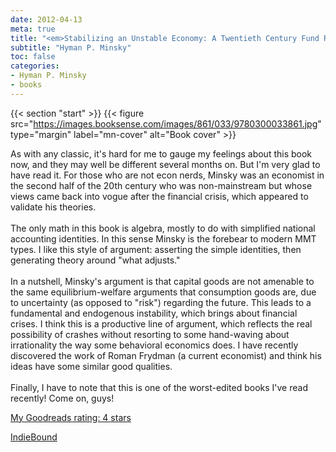 ```yaml
---
date: 2012-04-13
meta: true
title: "<em>Stabilizing an Unstable Economy: A Twentieth Century Fund Report</em>"
subtitle: "Hyman P. Minsky"
toc: false
categories:
- Hyman P. Minsky
- books
---
```


{{< section "start" >}}
{{< figure src="https://images.booksense.com/images/861/033/9780300033861.jpg" type="margin" label="mn-cover" alt="Book cover" >}}

As with any classic, it's hard for me to gauge my feelings about this book now, and they may well be different several months on. But I'm very glad to have read it. For those who are not econ nerds, Minsky was an economist in the second half of the 20th century who was non-mainstream but whose views came back into vogue after the financial crisis, which appeared to validate his theories.<br /><br />The only math in this book is algebra, mostly to do with simplified national accounting identities. In this sense Minsky is the forebear to modern MMT types. I like this style of argument: asserting the simple identities, then generating theory around "what adjusts." <br /><br />In a nutshell, Minsky's argument is that capital goods are not amenable to the same equilibrium-welfare arguments that consumption goods are, due to uncertainty (as opposed to "risk") regarding the future. This leads to a fundamental and endogenous instability, which brings about financial crises. I think this is a productive line of argument, which reflects the real possibility of crashes without resorting to some hand-waving about irrationality the way some behavioral economics does. I have recently discovered the work of Roman Frydman (a current economist) and think his ideas have some similar good qualities.<br /><br />Finally, I have to note that this is one of the worst-edited books I've read recently! Come on, guys!

[My Goodreads rating: 4 stars](https://www.goodreads.com/review/show/288322033)  

[IndieBound](https://www.indiebound.org/book/9780300033861)
